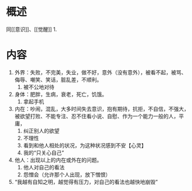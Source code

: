 # 概述
同[[意识]]、[[觉醒]] 
	1. 
# 内容
1. 外界：失败，不完美，失业，做不好，意外（没有意外），被看不起，被骂、侮辱、嘲笑、笑话，脏乱差，不顺利。
	1. 被不公地对待
2. 身体：肥胖，生病，衰老，死亡，饥饿。
	1. 拿起手机
3. 内在：吵闹，混乱，大多时间失去意识，抱有期待，抗拒，不自信，不强大，被欲望打败、不能专注、忍不住看小说、自慰、作为一个能力一般的人，平庸，
	1. 纠正别人的欲望
	2. 不理性
	3. 看到和他人相处的状况，为这种状况感到不安【心灵】
	4. 我的“只关心自己”
4. 他人：出现以上的内在或外在的问题。
	1. 他人对自己的看法
	2. 怨憎会（允许那个人出现，放下憎恨）
5. “我越有自知之明，越觉得有压力，对自己的看法也越快地崩毁”